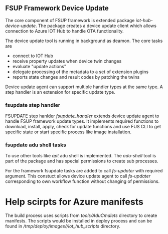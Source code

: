 ## FSUP Framework Device Update

The core component of FSUP framework is extended package *iot-hub-device-update*. The package
creates a device update client which allows connection to Azure IOT Hub to handle OTA functionality.

The device update tool is running in background as deamon. The core tasks are
- connect to IOT Hub
- receive property updates when device twin changes
- evaluate "update actions"
- delegate processing of the metadata to a set of extension plugins
- reports state changes and result codes by patching the twins

Device update agent can support multiple handler types at the same type. A step handler is an
extension for specific update type.

### fsupdate step handler

FSUPDATE step hanlder *fsupdate_handler* extends device update agent to handle FSUP framework
update types. It implements required functions to download, install, apply, check for update functions
and use FUS CLI to get specific state or start specific process like image installation.

### fsupdate adu shell tasks

To use other tools like *apt* adu shell is implemented. The *adu-shell* tool is part of the package and
has special permissions to create sub processes.

For the framework fsupdate tasks are added to call *fs-updater* with required argument. This constuct allows
device update agent to call *fs-updater* corresponding to own workflow function without changing of permissions.

# Help scirpts for Azure manifests

The build process uses scripts from *tools/AduCmdlets* directory to create manifests. The scripts would be installed in deploy process and can be found in *<build dir>/tmp/deploy/images/<architecture>/iot_hub_scripts* directory.
